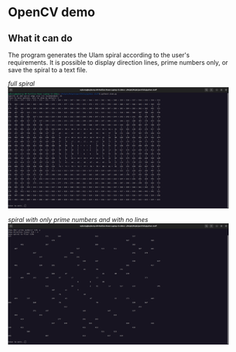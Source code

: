 # OpenCV demo

## What it can do
The program generates the Ulam spiral according to the user's requirements. It is possible to display direction lines, prime numbers only, or save the spiral to a text file.

_full spiral_
![Full spiral](./screenshots/ulam1.png)

_spiral with only prime numbers and with no lines_
![Full spiral](./screenshots/ulam2.png)

